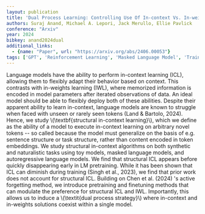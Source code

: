 ```yaml
---
layout: publication
title: 'Dual Process Learning: Controlling Use Of In-context Vs. In-weights Strategies With Weight Forgetting'
authors: Suraj Anand, Michael A. Lepori, Jack Merullo, Ellie Pavlick
conference: "Arxiv"
year: 2024
bibkey: anand2024dual
additional_links:
  - {name: "Paper", url: "https://arxiv.org/abs/2406.00053"}
tags: ['GPT', 'Reinforcement Learning', 'Masked Language Model', 'Training Techniques', 'Pretraining Methods', 'BERT', 'Prompting', 'In-Context Learning']
---
```

Language models have the ability to perform in-context learning (ICL),
allowing them to flexibly adapt their behavior based on context. This contrasts
with in-weights learning (IWL), where memorized information is encoded in model
parameters after iterated observations of data. An ideal model should be able
to flexibly deploy both of these abilities. Despite their apparent ability to
learn in-context, language models are known to struggle when faced with unseen
or rarely seen tokens (Land & Bartolo, 2024). Hence, we study
\\(\textbf\{structural in-context learning\}\\), which we define as the ability of a
model to execute in-context learning on arbitrary novel tokens -- so called
because the model must generalize on the basis of e.g. sentence structure or
task structure, rather than content encoded in token embeddings. We study
structural in-context algorithms on both synthetic and naturalistic tasks using
toy models, masked language models, and autoregressive language models. We find
that structural ICL appears before quickly disappearing early in LM
pretraining. While it has been shown that ICL can diminish during training
(Singh et al., 2023), we find that prior work does not account for structural
ICL. Building on Chen et al. (2024) 's active forgetting method, we introduce
pretraining and finetuning methods that can modulate the preference for
structural ICL and IWL. Importantly, this allows us to induce a \\(\textit\{dual
process strategy\}\\) where in-context and in-weights solutions coexist within a
single model.
